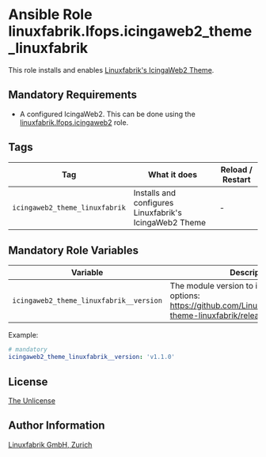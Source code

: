 # Ansible Role linuxfabrik.lfops.icingaweb2_theme_linuxfabrik

This role installs and enables [Linuxfabrik's IcingaWeb2 Theme](https://github.com/Linuxfabrik/icingaweb2-theme-linuxfabrik).

## Mandatory Requirements

* A configured IcingaWeb2. This can be done using the [linuxfabrik.lfops.icingaweb2](https://github.com/linuxfabrik/lfops/tree/main/roles/icingaweb2) role.


## Tags

| Tag                            | What it does                                           | Reload / Restart |
| ---                            | ------------                                           | ---------------- |
| `icingaweb2_theme_linuxfabrik` | Installs and configures Linuxfabrik's IcingaWeb2 Theme | - |


## Mandatory Role Variables

| Variable | Description |
| -------- | ----------- |
| `icingaweb2_theme_linuxfabrik__version` | The module version to install. Possible options: https://github.com/Linuxfabrik/icingaweb2-theme-linuxfabrik/releases |

Example:
```yaml
# mandatory
icingaweb2_theme_linuxfabrik__version: 'v1.1.0'
```


## License

[The Unlicense](https://unlicense.org/)


## Author Information

[Linuxfabrik GmbH, Zurich](https://www.linuxfabrik.ch)
